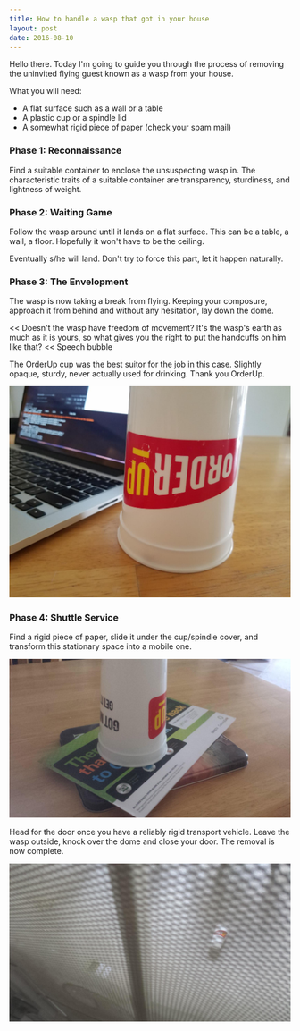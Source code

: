```yaml
---
title: How to handle a wasp that got in your house
layout: post
date: 2016-08-10
---
```


Hello there. Today I'm going to guide you through the process of removing the uninvited flying guest known as a wasp from your house.

What you will need:

* A flat surface such as a wall or a table
* A plastic cup or a spindle lid
* A somewhat rigid piece of paper (check your spam mail)

### Phase 1: Reconnaissance

Find a suitable container to enclose the unsuspecting wasp in. The characteristic traits of a suitable container are transparency, sturdiness, and lightness of weight.

### Phase 2: Waiting Game

Follow the wasp around until it lands on a flat surface. This can be a table, a wall, a floor. Hopefully it won't have to be the ceiling.

Eventually s/he will land. Don't try to force this part, let it happen naturally.

### Phase 3: The Envelopment

The wasp is now taking a break from flying. Keeping your composure, approach it from behind and without any hesitation, lay down the dome.

<< Doesn't the wasp have freedom of movement? It's the wasp's earth as much as it is yours, so what gives you the right to put the handcuffs on him like that? << Speech bubble

The OrderUp cup was the best suitor for the job in this case. Slightly opaque, sturdy, never actually used for drinking. Thank you OrderUp.

<img id="wasp1" src="/images/wasp1.jpg" alt="wasp1">

### Phase 4: Shuttle Service

Find a rigid piece of paper, slide it under the cup/spindle cover, and transform this stationary space into a mobile one.

<img id="wasp2" src="/images/wasp2.jpg" alt="wasp2">

Head for the door once you have a reliably rigid transport vehicle. Leave the wasp outside, knock over the dome and close your door. The removal is now complete.

<img id="wasp3" src="/images/wasp3.jpg" alt="wasp3">
